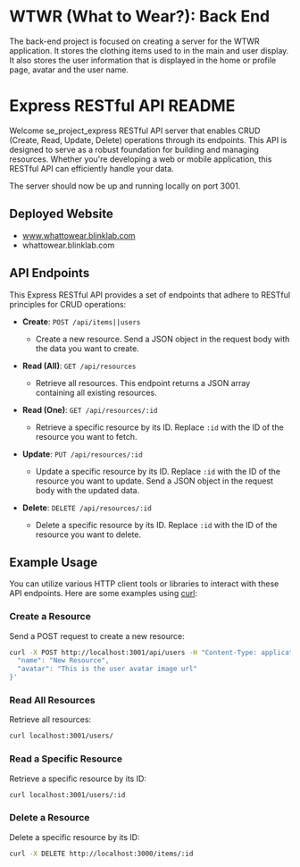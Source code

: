 # WTWR (What to Wear?): Back End

The back-end project is focused on creating a server for the WTWR application. It stores the clothing items used to in the main and user display.
It also stores the user information that is displayed in the home or profile page, avatar and the user name.

# Express RESTful API README

Welcome se_project_express RESTful API server that enables CRUD (Create, Read, Update, Delete) operations through its endpoints. This API is designed to serve as a robust foundation for building and managing resources. Whether you're developing a web or mobile application, this RESTful API can efficiently handle your data.

The server should now be up and running locally on port 3001.

## Deployed Website

- www.whattowear.blinklab.com
- whattowear.blinklab.com

## API Endpoints

This Express RESTful API provides a set of endpoints that adhere to RESTful principles for CRUD operations:

- **Create**: `POST /api/items||users`

  - Create a new resource. Send a JSON object in the request body with the data you want to create.

- **Read (All)**: `GET /api/resources`

  - Retrieve all resources. This endpoint returns a JSON array containing all existing resources.

- **Read (One)**: `GET /api/resources/:id`

  - Retrieve a specific resource by its ID. Replace `:id` with the ID of the resource you want to fetch.

- **Update**: `PUT /api/resources/:id`

  - Update a specific resource by its ID. Replace `:id` with the ID of the resource you want to update. Send a JSON object in the request body with the updated data.

- **Delete**: `DELETE /api/resources/:id`
  - Delete a specific resource by its ID. Replace `:id` with the ID of the resource you want to delete.

## Example Usage

You can utilize various HTTP client tools or libraries to interact with these API endpoints. Here are some examples using [curl](https://curl.se/):

### Create a Resource

Send a POST request to create a new resource:

```bash
curl -X POST http://localhost:3001/api/users -H "Content-Type: application/json" -d '{
  "name": "New Resource",
  "avatar": "This is the user avatar image url"
}'
```

### Read All Resources

Retrieve all resources:

```bash
curl localhost:3001/users/
```

### Read a Specific Resource

Retrieve a specific resource by its ID:

```bash
curl localhost:3001/users/:id
```

### Delete a Resource

Delete a specific resource by its ID:

```bash
curl -X DELETE http://localhost:3000/items/:id
```
